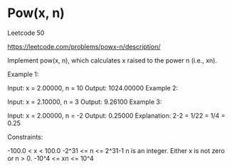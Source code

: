 # Pow(x, n)

Leetcode 50

https://leetcode.com/problems/powx-n/description/



Implement pow(x, n), which calculates x raised to the power n (i.e., xn).

 

Example 1:

Input: x = 2.00000, n = 10
Output: 1024.00000
Example 2:

Input: x = 2.10000, n = 3
Output: 9.26100
Example 3:

Input: x = 2.00000, n = -2
Output: 0.25000
Explanation: 2-2 = 1/22 = 1/4 = 0.25
 

Constraints:

-100.0 < x < 100.0
-2^31 <= n <= 2^31-1
n is an integer.
Either x is not zero or n > 0.
-10^4 <= xn <= 10^4
